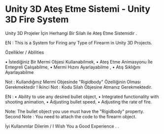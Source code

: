 # Unity 3D Ateş Etme Sistemi - Unity 3D Fire System

Unity 3D Projeler İçin Herhangi Bir Silah ile Ateş Etme Sistemidir .

EN : This is a System for Firing any Type of Firearm in Unity 3D Projects.


Özellikler / Abilities

  • İstediğiniz Bir Mermi Objesi Kullanabilmek,
  • Ateş Etme Animasyonu İle Entegreli Çalışabilme,
  • Mermi Hızını Ayarlayabilme ,
  • Atış Sıklığını Ayarlayabilme 

  Not : Kullandığınız Mermi Objesinde "Rigidbody" Özelliğinin Olması Gerekmektedir !
  İkinci Not : Kodu Silah Objesine Atmanız Gerekmektedir.

EN : 
  • Ability to use any desired bullet object,
  • Integrated functionality with shooting animation,
  • Adjusting bullet speed,
  • Adjusting the rate of fire.

  Note: The bullet object you use must have the "Rigidbody" property.
  Second Note : You need to attach the code to the firearm object.


  İyi Kullanımlar Dilerim / I Wish You a Good Experience . .
